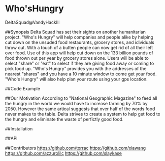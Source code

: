 # Who'sHungry
DeltaSquad@VandyHackIII 
  
##Synopsis
Delta Squad has set their sights on another humanitarian project. "Who's Hungry" will help companies and people alike by helping cut down on the unsuded food restaurants, grocery stores, and idividuals throw out. With a touch of a butten people can now get rid of all their left over food. Use of this app will help cut down on the 133 billion pounds of food thrown out per year by grocery stores alone. Users will be able to select "share" or "eat" to select if they are giving food away or coming to pick food up. "Who's Hungry" provides you with the addresses of the nearest "shares" and you have a 10 minute window to come get your food. "Who's Hungry" will also help plan your route using your gps location.  

##Code Example 

##Our Motivation 
According to "National Geographic Magazine" to feed all the hungry in the world we would have to increase farming by 70% by 2050. However the same artical suggests that over half of the words food never makes to the table. Delta strives to create a system to help get food to the hungry and eliminate the waste of perfictly good food. 

##Installation

##API 

##Contributors
https://github.com/torrac
https://github.com/xiawang
https://github.com/azzurolilc
https://github.com/slaykase
